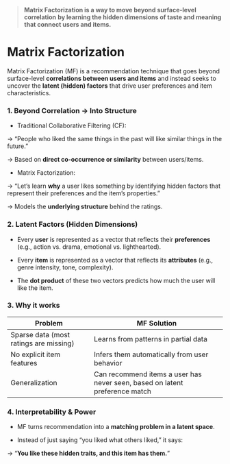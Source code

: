 
>**Matrix Factorization is a way to move beyond surface-level correlation** **by learning the hidden dimensions of taste and meaning that connect users and items.**

# Matrix Factorization


Matrix Factorization (MF) is a recommendation technique that goes beyond surface-level **correlations between users and items** and instead seeks to uncover the **latent (hidden) factors** that drive user preferences and item characteristics.


### **1. Beyond Correlation → Into Structure**

-  Traditional Collaborative Filtering (CF):

→ “People who liked the same things in the past will like similar things in the future.”

→ Based on **direct co-occurrence or similarity** between users/items.

-  Matrix Factorization:

→ “Let’s learn **why** a user likes something by identifying hidden factors that represent their preferences and the item’s properties.”

→ Models the **underlying structure** behind the ratings.

### **2. Latent Factors (Hidden Dimensions)**

-  Every **user** is represented as a vector that reflects their **preferences** (e.g., action vs. drama, emotional vs. lighthearted).

-  Every **item** is represented as a vector that reflects its **attributes** (e.g., genre intensity, tone, complexity).

-  The **dot product** of these two vectors predicts how much the user will like the item.

### 3. Why it works

|**Problem**|**MF Solution**|
|---|---|
|Sparse data (most ratings are missing)|Learns from patterns in partial data|
|No explicit item features|Infers them automatically from user behavior|
|Generalization|Can recommend items a user has never seen, based on latent preference match|

### **4. Interpretability & Power**

-  MF turns recommendation into a **matching problem in a latent space**.

-  Instead of just saying “you liked what others liked,” it says:

→ “**You like these hidden traits, and this item has them.**”